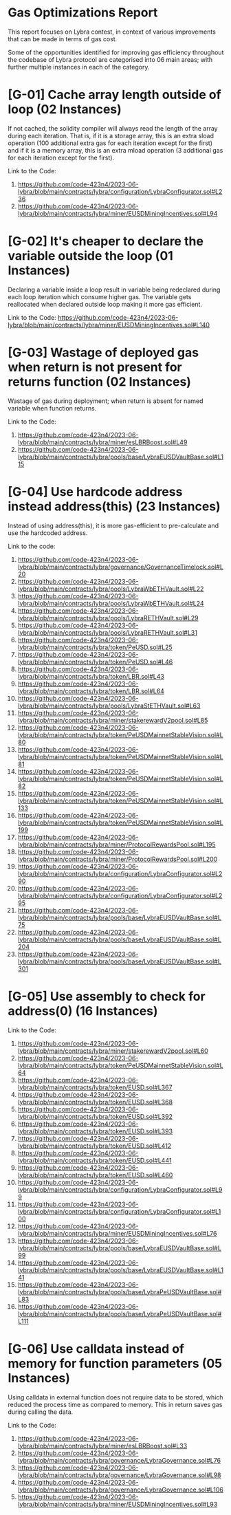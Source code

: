  
# Gas Optimizations Report

This report focuses on Lybra contest, in context of various improvements that can be made in terms of gas cost.

Some of the opportunities identified for improving gas efficiency throughout the codebase of Lybra protocol are categorised into 06 main areas; with further multiple instances in each of the category.


# [G-01] Cache array length outside of loop (02 Instances)

If not cached, the solidity compiler will always read the length of the array during each iteration. That is, if it is a storage array, this is an extra sload operation (100 additional extra gas for each iteration except for the first) and if it is a memory array, this is an extra mload operation (3 additional gas for each iteration except for the first).

Link to the Code:
1.	https://github.com/code-423n4/2023-06-lybra/blob/main/contracts/lybra/configuration/LybraConfigurator.sol#L236
2.	https://github.com/code-423n4/2023-06-lybra/blob/main/contracts/lybra/miner/EUSDMiningIncentives.sol#L94


# [G-02] It's cheaper to declare the variable outside the loop (01 Instances)
Declaring a variable inside a loop result in variable being redeclared during each loop iteration which consume higher gas.
The variable gets reallocated when declared outside loop making it more gas efficient.

Link to the Code:
https://github.com/code-423n4/2023-06-lybra/blob/main/contracts/lybra/miner/EUSDMiningIncentives.sol#L140



# [G-03] Wastage of deployed gas when return is not present for returns function (02 Instances)
Wastage of gas during deployment; when return is absent for named variable when function returns.

Link to the Code:
1.	https://github.com/code-423n4/2023-06-lybra/blob/main/contracts/lybra/miner/esLBRBoost.sol#L49
2.	https://github.com/code-423n4/2023-06-lybra/blob/main/contracts/lybra/pools/base/LybraEUSDVaultBase.sol#L115

# [G-04] Use hardcode address instead address(this) (23 Instances)

Instead of using address(this), it is more gas-efficient to pre-calculate and use the hardcoded address.

Link to the code:
1.	https://github.com/code-423n4/2023-06-lybra/blob/main/contracts/lybra/governance/GovernanceTimelock.sol#L20
2.	https://github.com/code-423n4/2023-06-lybra/blob/main/contracts/lybra/pools/LybraWbETHVault.sol#L22
3.	https://github.com/code-423n4/2023-06-lybra/blob/main/contracts/lybra/pools/LybraWbETHVault.sol#L24
4.	https://github.com/code-423n4/2023-06-lybra/blob/main/contracts/lybra/pools/LybraRETHVault.sol#L29
5.	https://github.com/code-423n4/2023-06-lybra/blob/main/contracts/lybra/pools/LybraRETHVault.sol#L31
6.	https://github.com/code-423n4/2023-06-lybra/blob/main/contracts/lybra/token/PeUSD.sol#L25
7.	https://github.com/code-423n4/2023-06-lybra/blob/main/contracts/lybra/token/PeUSD.sol#L46
8.	https://github.com/code-423n4/2023-06-lybra/blob/main/contracts/lybra/token/LBR.sol#L43
9.	https://github.com/code-423n4/2023-06-lybra/blob/main/contracts/lybra/token/LBR.sol#L64
10.	https://github.com/code-423n4/2023-06-lybra/blob/main/contracts/lybra/pools/LybraStETHVault.sol#L63
11.	https://github.com/code-423n4/2023-06-lybra/blob/main/contracts/lybra/miner/stakerewardV2pool.sol#L85
12.	https://github.com/code-423n4/2023-06-lybra/blob/main/contracts/lybra/token/PeUSDMainnetStableVision.sol#L80
13.	https://github.com/code-423n4/2023-06-lybra/blob/main/contracts/lybra/token/PeUSDMainnetStableVision.sol#L81
14.	https://github.com/code-423n4/2023-06-lybra/blob/main/contracts/lybra/token/PeUSDMainnetStableVision.sol#L82
15.	https://github.com/code-423n4/2023-06-lybra/blob/main/contracts/lybra/token/PeUSDMainnetStableVision.sol#L133
16.	https://github.com/code-423n4/2023-06-lybra/blob/main/contracts/lybra/token/PeUSDMainnetStableVision.sol#L199
17.	https://github.com/code-423n4/2023-06-lybra/blob/main/contracts/lybra/miner/ProtocolRewardsPool.sol#L195
18.	https://github.com/code-423n4/2023-06-lybra/blob/main/contracts/lybra/miner/ProtocolRewardsPool.sol#L200
19.	https://github.com/code-423n4/2023-06-lybra/blob/main/contracts/lybra/configuration/LybraConfigurator.sol#L290
20.	https://github.com/code-423n4/2023-06-lybra/blob/main/contracts/lybra/configuration/LybraConfigurator.sol#L295
21.	https://github.com/code-423n4/2023-06-lybra/blob/main/contracts/lybra/pools/base/LybraEUSDVaultBase.sol#L75
22.	https://github.com/code-423n4/2023-06-lybra/blob/main/contracts/lybra/pools/base/LybraEUSDVaultBase.sol#L204
23.	https://github.com/code-423n4/2023-06-lybra/blob/main/contracts/lybra/pools/base/LybraEUSDVaultBase.sol#L301

# [G-05] Use assembly to check for address(0) (16 Instances)
	
Link to the Code:
1.	https://github.com/code-423n4/2023-06-lybra/blob/main/contracts/lybra/miner/stakerewardV2pool.sol#L60
2.	https://github.com/code-423n4/2023-06-lybra/blob/main/contracts/lybra/token/PeUSDMainnetStableVision.sol#L64
3.	https://github.com/code-423n4/2023-06-lybra/blob/main/contracts/lybra/token/EUSD.sol#L367
4.	https://github.com/code-423n4/2023-06-lybra/blob/main/contracts/lybra/token/EUSD.sol#L368
5.	https://github.com/code-423n4/2023-06-lybra/blob/main/contracts/lybra/token/EUSD.sol#L392
6.	https://github.com/code-423n4/2023-06-lybra/blob/main/contracts/lybra/token/EUSD.sol#L393
7.	https://github.com/code-423n4/2023-06-lybra/blob/main/contracts/lybra/token/EUSD.sol#L412
8.	https://github.com/code-423n4/2023-06-lybra/blob/main/contracts/lybra/token/EUSD.sol#L441
9.	https://github.com/code-423n4/2023-06-lybra/blob/main/contracts/lybra/token/EUSD.sol#L460
10.	https://github.com/code-423n4/2023-06-lybra/blob/main/contracts/lybra/configuration/LybraConfigurator.sol#L99
11.	https://github.com/code-423n4/2023-06-lybra/blob/main/contracts/lybra/configuration/LybraConfigurator.sol#L100
12.	https://github.com/code-423n4/2023-06-lybra/blob/main/contracts/lybra/miner/EUSDMiningIncentives.sol#L76
13.	https://github.com/code-423n4/2023-06-lybra/blob/main/contracts/lybra/pools/base/LybraEUSDVaultBase.sol#L99
14.	https://github.com/code-423n4/2023-06-lybra/blob/main/contracts/lybra/pools/base/LybraEUSDVaultBase.sol#L141
15.	https://github.com/code-423n4/2023-06-lybra/blob/main/contracts/lybra/pools/base/LybraPeUSDVaultBase.sol#L83
16.	https://github.com/code-423n4/2023-06-lybra/blob/main/contracts/lybra/pools/base/LybraPeUSDVaultBase.sol#L111



# [G-06] Use calldata instead of memory for function parameters (05 Instances)

Using calldata in external function does not require data to be stored, which reduced the process time as compared to memory. This in return saves gas during calling the data.

Link to the Code:
1.	https://github.com/code-423n4/2023-06-lybra/blob/main/contracts/lybra/miner/esLBRBoost.sol#L33
2.	https://github.com/code-423n4/2023-06-lybra/blob/main/contracts/lybra/governance/LybraGovernance.sol#L76
3.	https://github.com/code-423n4/2023-06-lybra/blob/main/contracts/lybra/governance/LybraGovernance.sol#L98
4.	https://github.com/code-423n4/2023-06-lybra/blob/main/contracts/lybra/governance/LybraGovernance.sol#L106
5.	https://github.com/code-423n4/2023-06-lybra/blob/main/contracts/lybra/miner/EUSDMiningIncentives.sol#L93

